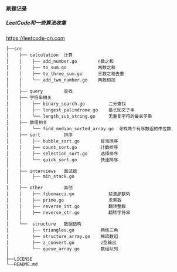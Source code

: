 #### 刷题记录

##### LeetCode和一些算法收集

https://leetcode-cn.com


    ├──src
    │    ├── calculation  计算 
    │    │    ├── add_number.go        n数之和
    │    │    ├── to_sum.go            两数之和
    │    │    ├── to_three_sum.go      三数之和去重
    │    │    └── add_two_number.go    两数相加
    │    │ 
    │    ├── query        查找 
    │    ├── 字符串相关
    │    │    ├── binary_search.go         二分查找
    │    │    ├── longest_palindrome.go    最长回文子串
    │    │    └── length_sub_string.go     无重复字符的最长子串  
    │    ├── 数组相关
    │    │    └── find_median_sorted_array.go  寻找两个有序数组的中位数
    │    ├── sort         排序
    │    │    ├── bubble_sort.go        冒泡排序
    │    │    ├── count_sort.go         计数排序
    │    │    ├── selection_sort.go     选择排序
    │    │    └── quick_sort.go         快速排序 
    │    │    
    │    ├── interviews   面试题
    │    │    ├── min_stack.go             
    │    │     
    │    ├── other        其他
    │    │    ├── fibonacci.go             斐波那数列
    │    │    ├── prime.go                 求素数       
    │    │    ├── reverse_int.go           翻转整数    
    │    │    ├── reverse_str.go           翻转字符串   
    │    │     
    │    └──  structure   数据结构
    │         ├── triangles.go          杨辉三角
    │         ├── structure_array.go    稀疏数组
    │         ├── z_convert.go          z型输出
    │         └── queue_array.go        数组队列
    │       
    ├──LICENSE
    └──README.md

